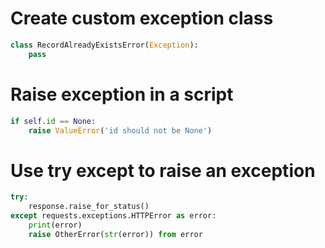 # Create custom exception class
```py
class RecordAlreadyExistsError(Exception):
    pass
```

# Raise exception in a script
```py
if self.id == None:
    raise ValueError('id should not be None')
```
# Use try except to raise an exception
```py
try:
    response.raise_for_status()
except requests.exceptions.HTTPError as error:
    print(error)
    raise OtherError(str(error)) from error
```
